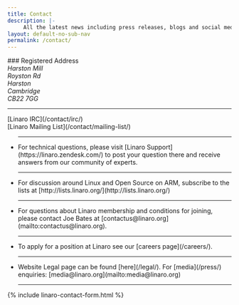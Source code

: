 ```yaml
---
title: Contact
description: |-
     All the latest news including press releases, blogs and social media as well as Linaro events.
layout: default-no-sub-nav
permalink: /contact/
---
```

<div class="row">

<div class="col-sm-4" markdown="1">
### Registered Address
<address>
Harston Mill <br>
Royston Rd <br>
Harston <br>
Cambridge <br>
CB22 7GG <br>
</address>

<hr>

<div class="col-xs-6 text-center" markdown="1">
[Linaro IRC](/contact/irc/)
</div>

<div class="col-xs-6 text-center" markdown="1">
[Linaro Mailing List](/contact/mailing-list/)
</div>



<ul class="list-unstyled">
<hr>
<li markdown="1">
For technical questions, please visit [Linaro Support](https://linaro.zendesk.com/) to post your question there and receive answers from our community of experts.
</li><hr>
<li markdown="1">
For discussion around Linux and Open Source on ARM, subscribe to the lists at [http://lists.linaro.org/](http://lists.linaro.org/)
</li><hr>
<li markdown="1">
For questions about Linaro membership and conditions for joining, please contact Joe Bates at [contactus@linaro.org](mailto:contactus@linaro.org).
</li><hr>
<li markdown="1">
To apply for a position at Linaro see our [careers page](/careers/).
</li><hr>
<li markdown="1">
Website Legal page can be found [here](/legal/). For [media](/press/) enquiries:  [media@linaro.org](mailto:media@linaro.org)
</li><hr>
</ul>

</div>
<div class="col-sm-8">

{% include linaro-contact-form.html %}

</div>
</div>